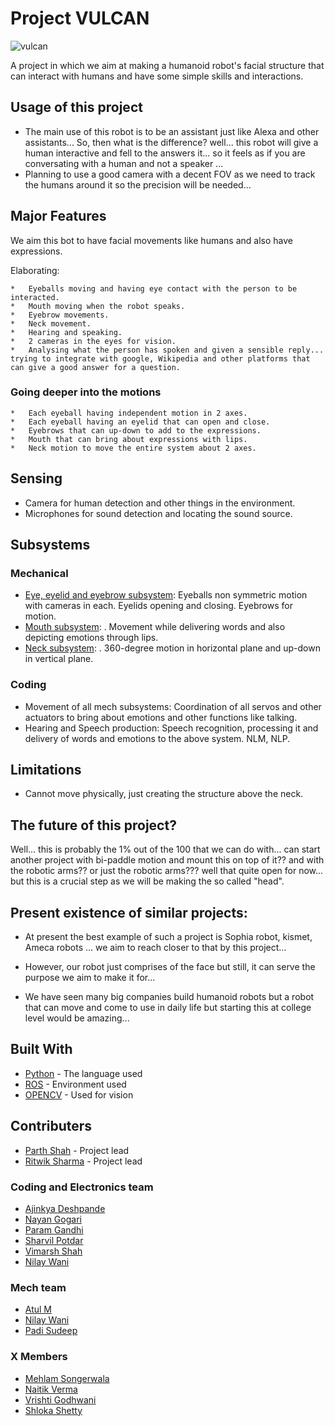 # Project VULCAN

  ![vulcan](https://github.com/ERC-BPGC/project-vulcan/assets/64892362/435007e0-b9ac-4111-8b91-9db8e8976c05)

A project in which we aim at making a humanoid robot's facial structure that can interact with humans and have some simple skills and interactions.

## Usage of this project

*	The main use of this robot is to be an assistant just like Alexa and other assistants... So, then what is the difference? well... this robot will give a human interactive and fell to the answers it... so it feels as if you are conversating with a human and not a speaker ... 
*	Planning to use a good camera with a decent FOV as we need to track the humans around it so the precision will be needed... 


## Major Features

We aim this bot to have facial movements like humans and also have expressions. 

Elaborating:

```
*	Eyeballs moving and having eye contact with the person to be interacted.
*	Mouth moving when the robot speaks.
*	Eyebrow movements.
*	Neck movement.
*	Hearing and speaking.
*	2 cameras in the eyes for vision.
*	Analysing what the person has spoken and given a sensible reply... trying to integrate with google, Wikipedia and other platforms that can give a good answer for a question.
```


### Going deeper into the motions

```
*	Each eyeball having independent motion in 2 axes.
*	Each eyeball having an eyelid that can open and close.
*	Eyebrows that can up-down to add to the expressions.
*	Mouth that can bring about expressions with lips.
*	Neck motion to move the entire system about 2 axes.
```

## Sensing

*	Camera for human detection and other things in the environment.
*	Microphones for sound detection and locating the sound source.

## Subsystems

### Mechanical
*	[Eye, eyelid and eyebrow subsystem](https://www.youtube.com/watch?v=uqxhR49N3ws): Eyeballs non symmetric motion with cameras in each. Eyelids opening and closing. Eyebrows for motion.
*	[Mouth subsystem](https://www.youtube.com/watch?v=Ke2lJfY4haM):  . Movement while delivering words and also depicting emotions through lips.
*	[Neck subsystem](https://www.youtube.com/watch?v=GJRW8hP-Jcs):  . 360-degree motion in horizontal plane and up-down in vertical plane.

### Coding

*	Movement of all mech subsystems: Coordination of all servos and other actuators to bring about emotions and other functions like talking.
*	Hearing and Speech production: Speech recognition, processing it and delivery of words and emotions to the above system. NLM, NLP. 

## Limitations
*	Cannot move physically, just creating the structure above the neck.

## The future of this project?

Well... this is probably the 1% out of the 100 that we can do with... can start another project with bi-paddle motion and mount this on top of it?? and with the robotic arms?? or just the robotic arms??? well that quite open for now... but this is a crucial step as we will be making the so called "head".

## Present existence of similar projects:

*	At present the best example of such a project is Sophia robot, kismet, Ameca robots ... we aim to reach closer to that by this project...

*	However, our robot just comprises of the face but still, it can serve the purpose we aim to make it for... 

*	We have seen many big companies build humanoid robots but a robot that can move and come to use in daily life but starting this at college level would be amazing...


## Built With

* [Python](https://www.python.org/) - The language used
* [ROS](https://www.ros.org/) - Environment used
* [OPENCV](https://opencv.org/) - Used for vision

## Contributers

* [Parth Shah](https://github.com/Parth-Shah-Tool-Kit) - Project lead
* [Ritwik Sharma](https://github.com/Maker-Rat) - Project lead

### Coding and Electronics team
* [Ajinkya Deshpande](https://github.com/ajinkya110001)
* [Nayan Gogari](https://github.com/NG2411)
* [Param Gandhi](https://github.com/Pamdi8888)
* [Sharvil Potdar](https://github.com/SMP111  )
* [Vimarsh Shah](https://github.com/vimarsh244)
* [Nilay Wani](https://github.com/Anymal2408)

### Mech team
* [Atul M](https://github.com/RoboAM13)
* [Nilay Wani](https://github.com/Anymal2408)
* [Padi Sudeep](https://github.com/WhatRaSudeep)

### X Members
* [Mehlam Songerwala](https://github.com/mehlams)
* [Naitik Verma](https://github.com/07naitik)
* [Vrishti Godhwani](https://github.com/Vierra11)
* [Shloka Shetty](https://github.com/shloka15)
